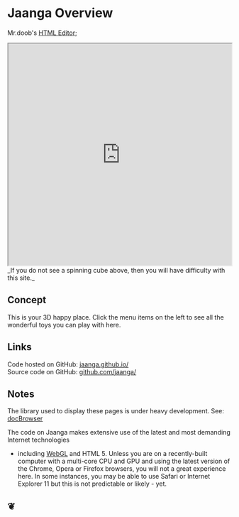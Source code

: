 Jaanga Overview
===============

Mr.doob's [HTML Editor]( http://www.mrdoob.com/projects/htmleditor/ );
<iframe src="http://www.mrdoob.com/projects/htmleditor/" width=100% height=500px></iframe>
_If you do not see a spinning cube above, then you will have difficulty with this site._

## Concept
This is your 3D happy place. Click the menu items on the left to see all the wonderful toys you can play with here.

## Links

Code hosted on GitHub: <a href="http://jaanga.github.io/" target="_blank">jaanga.github.io/</a>  
Source code on GitHub: <a href="https://github.com/jaanga/" target="_blank">github.com/jaanga/</a>

## Notes
The library used to display these pages is under heavy development. See: [docBrowser]( https://github.com/jaanga/libs/tree/gh-pages/db/ "Your GitHub hosted pages buddy" ) 
	
The code on Jaanga makes extensive use of the latest and most demanding Internet technologies 
- including [WebGL]( http://get.webgl.org/ "Thank you Khronos Group!") and HTML 5. 
Unless you are on a recently-built computer with a multi-core CPU and GPU and using the latest version of the Chrome, Opera or Firefox browsers, 
you will not a great experience here. In some instances, you may be able to use Safari or Internet Explorer 11 but this is not predictable or likely - yet. 
		

<h2>&#x2766;</h2>


